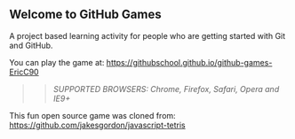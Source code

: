 ## Welcome to GitHub Games

A project based learning activity for people who are getting started with Git and GitHub.

You can play the game at: https://githubschool.github.io/github-games-EricC90

>> _*SUPPORTED BROWSERS*: Chrome, Firefox, Safari, Opera and IE9+_

This fun open source game was cloned from: https://github.com/jakesgordon/javascript-tetris
